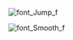 ![font_Jump_f](https://github.com/SarahMohammadiNejad/SuperMarket-MarkovSimulation/assets/137781402/90eb897c-9fa5-40ac-a38a-f7bb4ae313bd)



![font_Smooth_f](https://github.com/SarahMohammadiNejad/SuperMarket-MarkovSimulation/assets/137781402/d59b72cc-aca6-43f6-a586-b5262c5924d1)



